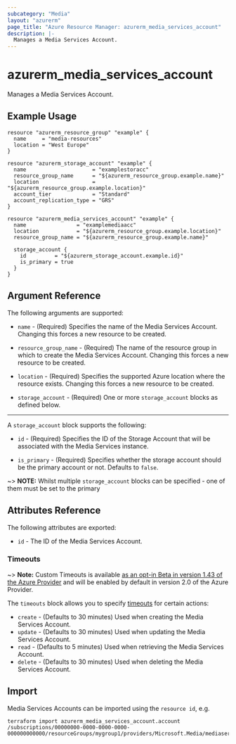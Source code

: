 ```yaml
---
subcategory: "Media"
layout: "azurerm"
page_title: "Azure Resource Manager: azurerm_media_services_account"
description: |-
  Manages a Media Services Account.
---
```


# azurerm_media_services_account

Manages a Media Services Account.

## Example Usage

```hcl
resource "azurerm_resource_group" "example" {
  name     = "media-resources"
  location = "West Europe"
}

resource "azurerm_storage_account" "example" {
  name                     = "examplestoracc"
  resource_group_name      = "${azurerm_resource_group.example.name}"
  location                 = "${azurerm_resource_group.example.location}"
  account_tier             = "Standard"
  account_replication_type = "GRS"
}

resource "azurerm_media_services_account" "example" {
  name                = "examplemediaacc"
  location            = "${azurerm_resource_group.example.location}"
  resource_group_name = "${azurerm_resource_group.example.name}"

  storage_account {
    id         = "${azurerm_storage_account.example.id}"
    is_primary = true
  }
}
```

## Argument Reference

The following arguments are supported:

* `name` - (Required) Specifies the name of the Media Services Account. Changing this forces a new resource to be created.

* `resource_group_name` - (Required) The name of the resource group in which to create the Media Services Account. Changing this forces a new resource to be created.

* `location` - (Required) Specifies the supported Azure location where the resource exists. Changing this forces a new resource to be created.

* `storage_account` - (Required) One or more `storage_account` blocks as defined below.

---

A `storage_account` block supports the following:

* `id` - (Required) Specifies the ID of the Storage Account that will be associated with the Media Services instance.

* `is_primary` - (Required) Specifies whether the storage account should be the primary account or not. Defaults to `false`.

~> **NOTE:** Whilst multiple `storage_account` blocks can be specified - one of them must be set to the primary

## Attributes Reference

The following attributes are exported:

* `id` - The ID of the Media Services Account.

### Timeouts

~> **Note:** Custom Timeouts is available [as an opt-in Beta in version 1.43 of the Azure Provider](/docs/providers/azurerm/guides/2.0-beta.html) and will be enabled by default in version 2.0 of the Azure Provider.

The `timeouts` block allows you to specify [timeouts](https://www.terraform.io/docs/configuration/resources.html#timeouts) for certain actions:

* `create` - (Defaults to 30 minutes) Used when creating the Media Services Account.
* `update` - (Defaults to 30 minutes) Used when updating the Media Services Account.
* `read` - (Defaults to 5 minutes) Used when retrieving the Media Services Account.
* `delete` - (Defaults to 30 minutes) Used when deleting the Media Services Account.

## Import

Media Services Accounts can be imported using the `resource id`, e.g.

```shell
terraform import azurerm_media_services_account.account /subscriptions/00000000-0000-0000-0000-000000000000/resourceGroups/mygroup1/providers/Microsoft.Media/mediaservices/account1
```
